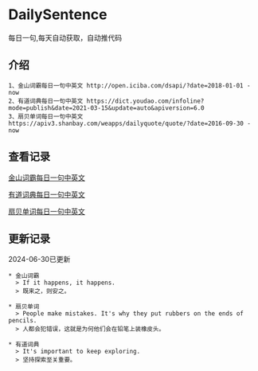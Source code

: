# DailySentence

每日一句,每天自动获取，自动推代码

## 介绍

```
1、金山词霸每日一句中英文 http://open.iciba.com/dsapi/?date=2018-01-01 - now
2、有道词典每日一句中英文 https://dict.youdao.com/infoline?mode=publish&date=2021-03-15&update=auto&apiversion=6.0
3、扇贝单词每日一句中英文 https://apiv3.shanbay.com/weapps/dailyquote/quote/?date=2016-09-30 - now
```

## 查看记录

[金山词霸每日一句中英文](./data/iciba/)

[有道词典每日一句中英文](./data/youdao/)

[扇贝单词每日一句中英文](./data/shanbay/)

## 更新记录
2024-06-30已更新 
```
* 金山词霸
  > If it happens, it happens.
  > 既来之，则安之。

* 扇贝单词
  > People make mistakes. It's why they put rubbers on the ends of pencils.
  > 人都会犯错误，这就是为何他们会在铅笔上装橡皮头。

* 有道词典
  > It's important to keep exploring.
  > 坚持探索至关重要。

```
